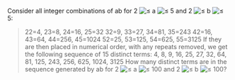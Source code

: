 
Consider all integer combinations of ab for 2 ![≤][1] a ![≤][2]  5 and 2 ![≤][3] b ![≤][4]  5:
>22=4, 23=8, 24=16, 25=32
>32=9, 33=27, 34=81, 35=243
>42=16, 43=64, 44=256, 45=1024
>52=25, 53=125, 54=625, 55=3125
>If they are then placed in numerical order, with any repeats removed, we get the following sequence of 15 distinct terms:
4, 8, 9, 16, 25, 27, 32, 64, 81, 125, 243, 256, 625, 1024, 3125
How many distinct terms are in the sequence generated by ab for 2 ![≤][5] a ![≤][6]  100 and 2 ![≤][7] b ![≤][8]  100?


  [1]: images/symbol_le.gif
  [2]: images/symbol_le.gif
  [3]: images/symbol_le.gif
  [4]: images/symbol_le.gif
  [5]: images/symbol_le.gif
  [6]: images/symbol_le.gif
  [7]: images/symbol_le.gif
  [8]: images/symbol_le.gif
